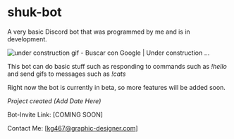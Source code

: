 # shuk-bot
A very basic Discord bot that was programmed by me and is in development.

![under construction gif - Buscar con Google | Under construction ...](https://i.pinimg.com/originals/3b/d9/79/3bd979216dc79eb5fef530ced89f9e06.gif)

This bot can do basic stuff such as responding to commands such as *!hello* and send gifs to messages such as *!cats*



Right now the bot is currently in beta, so more features will be added soon. 



*Project created (Add Date Here)*

Bot-Invite Link: [COMING SOON]

Contact Me: [kg467@graphic-designer.com]



